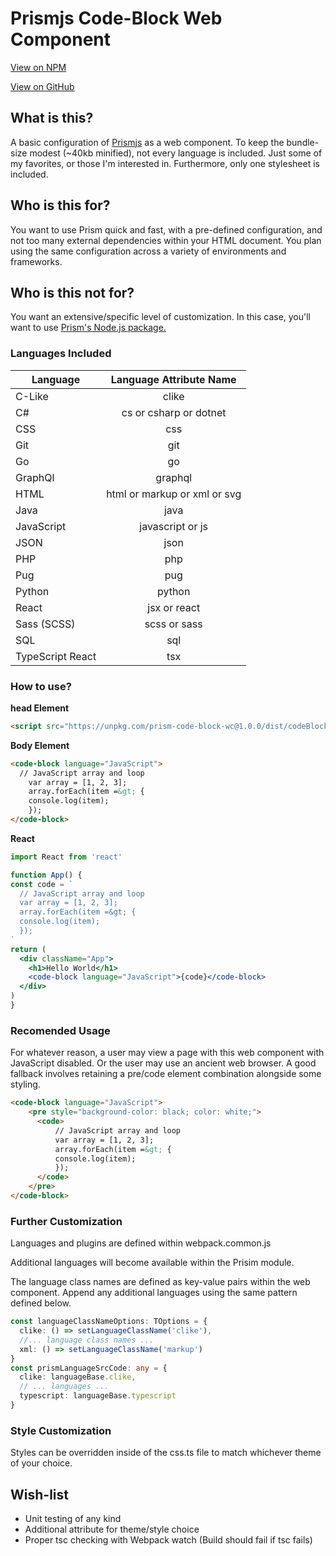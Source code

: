 # Prismjs Code-Block Web Component

[View on NPM](https://www.npmjs.com/package/prism-code-block-wc)

[View on GitHub](https://github.com/lynellf/prismjs-code-block-wc)

## What is this?
A basic configuration of [Prismjs](https://prismjs.com/) as a web component. To keep the bundle-size modest (~40kb minified), not every language is included. Just some of my favorites, or those I'm interested in. Furthermore, only one stylesheet is included.

## Who is this for?
You want to use Prism quick and fast, with a pre-defined configuration, and not too many external dependencies within your HTML document. You plan using the same configuration across a variety of environments and frameworks.

## Who is this not for?
You want an extensive/specific level of customization. In this case, you'll want to use [Prism's Node.js package.](https://www.npmjs.com/package/prismjs)

### Languages Included

Language | Language Attribute Name
---|:---: 
C-Like | clike
C# | cs or csharp or dotnet
CSS | css
Git | git
Go | go
GraphQl | graphql
HTML | html or markup or xml or svg
Java | java
JavaScript | javascript or js
JSON | json
PHP | php
Pug | pug
Python | python
React | jsx or react
Sass (SCSS) | scss or sass
SQL | sql
TypeScript React | tsx


### How to use?

__head Element__
```html
<script src="https://unpkg.com/prism-code-block-wc@1.0.0/dist/codeBlockProd.min.js" defer></script>
```

__Body Element__
```html
<code-block language="JavaScript">
  // JavaScript array and loop
    var array = [1, 2, 3];
    array.forEach(item =&gt; {
    console.log(item);
    });
</code-block>
```
__React__
```jsx
import React from 'react'

function App() {
const code = `
  // JavaScript array and loop
  var array = [1, 2, 3];
  array.forEach(item =&gt; {
  console.log(item);
  });
`
return (
  <div className="App">
    <h1>Hello World</h1>
    <code-block language="JavaScript">{code}</code-block>
  </div>
)
}
```

### Recomended Usage
For whatever reason, a user may view a page with this web component with JavaScript disabled. Or the user may use an ancient web browser. A good fallback involves retaining a pre/code element combination alongside some styling.

```html
<code-block language="JavaScript">
    <pre style="background-color: black; color: white;">
      <code>
          // JavaScript array and loop
          var array = [1, 2, 3];
          array.forEach(item =&gt; {
          console.log(item);
          });
      </code>
    </pre>
</code-block>
```

### Further Customization
Languages and plugins are defined within webpack.common.js

Additional languages will become available within the Prisim module.

The language class names are defined as key-value pairs within the web component. Append any additional languages using the same pattern defined below.

```typescript
const languageClassNameOptions: TOptions = {
  clike: () => setLanguageClassName('clike'),
  //... language class names ...
  xml: () => setLanguageClassName('markup')
}
const prismLanguageSrcCode: any = {
  clike: languageBase.clike,
  // ... languages ...
  typescript: languageBase.typescript
}
```

### Style Customization
Styles can be overridden inside of the css.ts file to match whichever theme of your choice.

## Wish-list
 + Unit testing of any kind
 + Additional attribute for theme/style choice
 + Proper tsc checking with Webpack watch (Build should fail if tsc fails)
